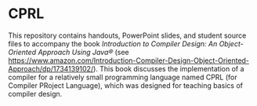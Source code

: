 # CPRL
This repository contains handouts, PowerPoint slides, and student source files to accompany the book *Introduction to Compiler Design: An Object-Oriented Approach Using Java&reg;* (see <a href="https://www.amazon.com/Introduction-Compiler-Design-Object-Oriented-Approach/dp/1734139102/">https://www.amazon.com/Introduction-Compiler-Design-Object-Oriented-Approach/dp/1734139102/</a>).  This book discusses the implementation of a compiler for a relatively small programming language named CPRL (for Compiler PRoject Language), which was designed for teaching basics of compiler design.
